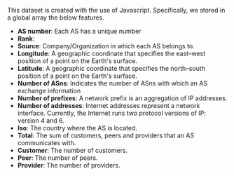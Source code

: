 This dataset is created with the use of Javascript. Specifically, we stored in a global array the below features. 

* **AS number**: Each AS has a unique number
* **Rank**:
* **Source**: Company/Organization in which each AS belongs to.
* **Longitude**: A geographic coordinate that specifies the east–west position of a point on the Earth's surface.
* **Latitude**: A geographic coordinate that specifies the north–south position of a point on the Earth's surface.
* **Number of ASns**: Indicates the number of ASns with which an AS exchange information
* **Number of prefixes**: A network prefix is an aggregation of IP addresses.
* **Number of addresses**: Internet addresses represent a network interface. Currently, the Internet runs two protocol versions of IP: version 4 and 6.
* **Iso**: The country where the AS is located.
* **Total**: The sum of customers, peers and providers that an AS communicates with.
* **Customer**: The number of customers.
* **Peer**: The number of peers.
* **Provider**: The number of providers.
